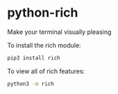 # python-rich

Make your terminal visually pleasing

To install the rich module:

```sh
pip3 install rich
```

To view all of rich features:

```sh
python3 -m rich
```

